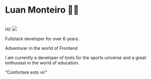 
# Luan Monteiro 👋🏻
<br>
Hi!
<a href="https://www.instagram.com/ln.mont/" target="_blank">
  <img src="https://img.shields.io/badge/Instagram-E4405F?style=for-the-badge&logo=instagram&logoColor=white" />
</a>

Fullstack developer for over 6 years.

Adventurer in the world of Frontend

I am currently a developer of tools for the sports universe and a great enthusiast in the world of education.

“Confortare esto vir”

